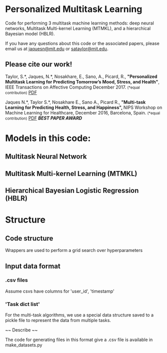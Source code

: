 # Personalized Multitask Learning
Code for performing 3 multitask machine learning methods: deep neural networks, Multitask Multi-kernel Learning (MTMKL), and a hierarchical Bayesian model (HBLR). 

If you have any questions about this code or the associated papers, please email us at jaquesn@mit.edu or sataylor@mit.edu. 

## Please cite our work!

Taylor, S.\*, Jaques, N.\*, Nosakhare, E., Sano, A., Picard, R., <strong> "Personalized Multitask Learning for Predicting Tomorrow’s Mood, Stress, and Health"</strong>, IEEE Transactions on Affective Computing December 2017. <small>(\*equal contribution)</small> <a href="https://affect.media.mit.edu/pdfs/17.TaylorJaques-PredictingTomorrowsMoods.pdf">PDF</a>

Jaques N.\*, Taylor S.\*, Nosakhare E., Sano A., Picard R., <strong>"Multi-task Learning for Predicting Health, Stress, and Happiness", </strong> NIPS Workshop on Machine Learning for Healthcare, December 2016, Barcelona, Spain. <small>(\*equal contribution)</small> <a href="http://affect.media.mit.edu/pdfs/16.Jaques-Taylor-et-al-PredictingHealthStressHappiness.pdf">PDF</a> <strong>*BEST PAPER AWARD*</strong><br/>


# Models in this code:

## Multitask Neural Network 

## Multitask Multi-kernel Learning (MTMKL)

## Hierarchical Bayesian Logistic Regression (HBLR)

# Structure

## Code structure
Wrappers are used to perform a grid search over hyperparameters

## Input data format
### .csv files
Assume csvs have columns for 'user_id', 'timestamp'

### 'Task dict list' 
For the multi-task algorithms, we use a special data structure saved to a pickle file to represent the data from multiple tasks. 

~~ Describe ~~

The code for generating files in this format give a .csv file is available in make_datasets.py


